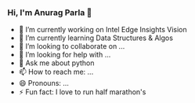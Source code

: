 ### Hi, I'm Anurag Parla 👋

<!--
**anuragparla/anuragparla** is a ✨ _special_ ✨ repository because its `README.md` (this file) appears on your GitHub profile.

Here are some ideas to get you started:-->

- 🔭 I’m currently working on Intel Edge Insights Vision
- 🌱 I’m currently learning Data Structures & Algos
- 👯 I’m looking to collaborate on ...
- 🤔 I’m looking for help with ...
- 💬 Ask me about python 
- 📫 How to reach me: ...
- 😄 Pronouns: ...
- ⚡ Fun fact: I love to run half marathon's 

